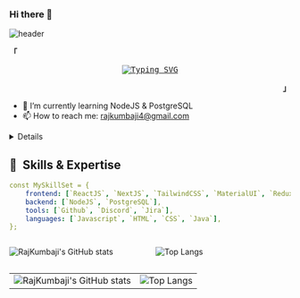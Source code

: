 
### Hi there 👋
![header](https://capsule-render.vercel.app/api?type=venom&color=auto&height=300&section=header&text=I%27m%20Raj%20Kumbaji&fontSize=90)

<p align="left"><strong><samp>「</samp></strong></p>
<p align="center">
  <samp>
  <a href="https://www.linkedin.com/in/raj-kumar-kumbaji-03115516b" align="center"><img src="https://readme-typing-svg.demolab.com?font=Fira+Code&pause=1000&color=DEF72C&random=false&center=true&width=1000&lines=A+Frontend+Developer+and+Open-Source+enthusiast!" alt="Typing SVG" /></a>
  </samp>
  <br>
</p>
<p align="right"><strong><samp>」</samp></strong></p>

- 🌱 I’m currently learning NodeJS & PostgreSQL
- 📫 How to reach me: rajkumbaji4@gmail.com

<details close>
  <a href="https://stats.dooboo.io"><img src="https://stats.dooboo.io/api/github-stats-advanced?login=kumbajirajkumar123" width="600" /></a>

</details>

<h2> 🚀 &nbsp;Skills & Expertise</h2>


```yaml
const MySkillSet = {
    frontend: [`ReactJS`, `NextJS`, `TailwindCSS`, `MaterialUI`, `Redux Toolkit`, `Redux`],
    backend: [`NodeJS`, `PostgreSQL`],
    tools: [`Github`, `Discord`, `Jira`],
    languages: [`Javascript`, `HTML`, `CSS`, `Java`],
};

```



<div style="display: grid; grid-template-columns: repeat(2, 1fr); gap: 20px;">

  ![RajKumbaji's GitHub stats](https://github-readme-stats.vercel.app/api?username=kumbajirajkumar123&show_icons=true&theme=radical)

  ![Top Langs](https://github-readme-stats.vercel.app/api/top-langs/?username=kumbajirajkumar123&size_weight=0.5&count_weight=0.5)

</div>

<table>
  <tr>
    <td>
      <img src="https://github-readme-stats.vercel.app/api?username=kumbajirajkumar123&show_icons=true&theme=radical" alt="RajKumbaji's GitHub stats">
    </td>
    <td>
      <img src="https://github-readme-stats.vercel.app/api/top-langs/?username=kumbajirajkumar123&size_weight=0.5&count_weight=0.5" alt="Top Langs">
    </td>
  </tr>
</table>








<!--
**kumbajirajkumar123/kumbajirajkumar123** is a ✨ _special_ ✨ repository because its `README.md` (this file) appears on your GitHub profile.

Here are some ideas to get you started:

- 🔭 I’m currently working on ...
- 🌱 I’m currently learning ...
- 👯 I’m looking to collaborate on ...
- 🤔 I’m looking for help with ...
- 💬 Ask me about ...
- 📫 How to reach me: ...
- 😄 Pronouns: ...
- ⚡ Fun fact: ...
-->

